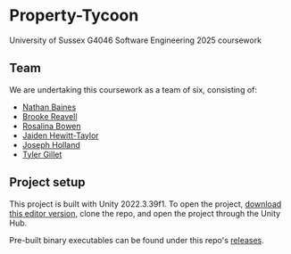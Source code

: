 # Property-Tycoon
University of Sussex G4046 Software Engineering 2025 coursework

## Team
We are undertaking this coursework as a team of six, consisting of:
- [Nathan Baines](https://github.com/Nathcat)
- [Brooke Reavell](https://github.com/brooke-ec)
- [Rosalina Bowen](https://github.com/Rose-Bowen)
- [Jaiden Hewitt-Taylor](https://github.com/SpaceDuckie)
- [Joseph Holland](https://github.com/josephholland07)
- [Tyler Gillet](https://github.com/lionbanana)

## Project setup
This project is built with Unity 2022.3.39f1. To open the project, [download this editor version](https://unity.com/releases/editor/whats-new/2022.3.39),
clone the repo, and open the project through the Unity Hub.

Pre-built binary executables can be found under this repo's [releases](https://github.com/Nathcat/Property-Tycoon/releases).